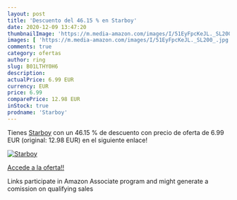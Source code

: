 ```yaml
---
layout: post
title: 'Descuento del 46.15 % en Starboy'
date: 2020-12-09 13:47:20
thumbnailImage: 'https://m.media-amazon.com/images/I/51EyFpcKeJL._SL200_.jpg'
images: [ 'https://m.media-amazon.com/images/I/51EyFpcKeJL._SL200_.jpg' ]
comments: true
category: ofertas
author: ring
slug: B01LTHY0H6
description:
actualPrice: 6.99 EUR
currency: EUR
price: 6.99
comparePrice: 12.98 EUR
inStock: true
prodname: 'Starboy'
---
```


Tienes [Starboy](https://www.amazon.fr/dp/B01LTHY0H6/?tag=tolees0d-21) con un 46.15 % de descuento con precio de oferta de 6.99 EUR (original: 12.98 EUR) en el siguiente enlace!

[![Starboy](https://m.media-amazon.com/images/I/51EyFpcKeJL._SL200_.jpg)](https://www.amazon.fr/dp/B01LTHY0H6/?tag=tolees0d-21)

[Accede a la oferta!!](https://www.amazon.fr/dp/B01LTHY0H6/?tag=tolees0d-21)

Links participate in Amazon Associate program and might generate a comission on qualifying sales


